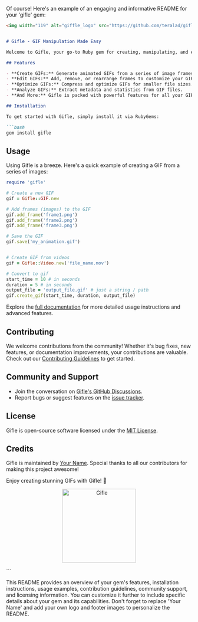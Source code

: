 Of course! Here's an example of an engaging and informative README for your 'gifle' gem:

```markdown
<img width="119" alt="giffle_logo" src="https://github.com/teralad/gifle/assets/26215157/6cd311dd-cc60-410a-af9f-2b1e702b908a">


# Gifle - GIF Manipulation Made Easy

Welcome to Gifle, your go-to Ruby gem for creating, manipulating, and enhancing GIF images effortlessly. Gifle makes working with GIFs as smooth as a perfectly looped animation.

## Features

- **Create GIFs:** Generate animated GIFs from a series of image frames or videos.
- **Edit GIFs:** Add, remove, or rearrange frames to customize your GIFs.
- **Optimize GIFs:** Compress and optimize GIFs for smaller file sizes.
- **Analyze GIFs:** Extract metadata and statistics from GIF files.
- **And More:** Gifle is packed with powerful features for all your GIF needs.

## Installation

To get started with Gifle, simply install it via RubyGems:

```bash
gem install gifle
```

## Usage

Using Gifle is a breeze. Here's a quick example of creating a GIF from a series of images:

```ruby
require 'gifle'

# Create a new GIF
gif = Gifle::GIF.new

# Add frames (images) to the GIF
gif.add_frame('frame1.png')
gif.add_frame('frame2.png')
gif.add_frame('frame3.png')

# Save the GIF
gif.save('my_animation.gif')


# Create GIF from videos
gif = Gifle::Video.new('file_name.mov')

# Convert to gif
start_time = 10 # in seconds
duration = 5 # in seconds
output_file = 'output_file.gif' # just a string / path
gif.create_gif(start_time, duration, output_file)
```

Explore the [full documentation](https://github.com/teralad/gifle/wiki) for more detailed usage instructions and advanced features.

## Contributing

We welcome contributions from the community! Whether it's bug fixes, new features, or documentation improvements, your contributions are valuable. Check out our [Contributing Guidelines](CONTRIBUTING.md) to get started.

## Community and Support

- Join the conversation on [Gifle's GitHub Discussions](https://github.com/teralad/gifle/discussions).
- Report bugs or suggest features on the [issue tracker](https://github.com/teralad/gifle/issues).

## License

Gifle is open-source software licensed under the [MIT License](LICENSE).

## Credits

Gifle is maintained by [Your Name](https://github.com/teralad). Special thanks to all our contributors for making this project awesome!

Enjoy creating stunning GIFs with Gifle! 🎉

<p align="center">
  <a href="https://github.com/teralad/gifle"><img src="gifle_footer.png" alt="Gifle" width="200"></a>
</p>
```

This README provides an overview of your gem's features, installation instructions, usage examples, contribution guidelines, community support, and licensing information. You can customize it further to include specific details about your gem and its capabilities. Don't forget to replace 'Your Name' and add your own logo and footer images to personalize the README.

